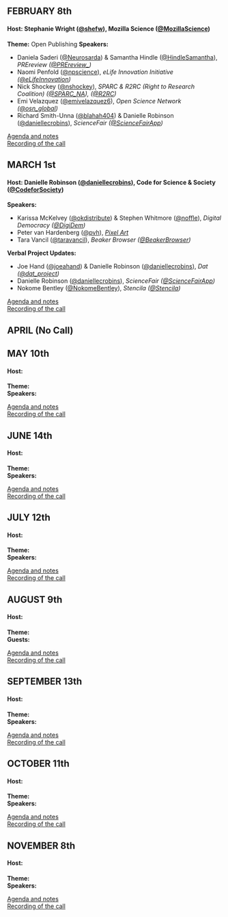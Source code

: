 ## FEBRUARY 8th
#### Host: Stephanie Wright ([@shefw](https://twitter.com/shefw)), Mozilla Science ([@MozillaScience](https://twitter.com/@mozillascience))
**Theme:** Open Publishing 
**Speakers:**   
* Daniela Saderi ([@Neurosarda](https://twitter.com/neurosarda)) & Samantha Hindle ([@HindleSamantha](https://twitter.com/HindleSamantha)), *PREreview ([@PREreview_](https://twitter.com/PREreview_))*
* Naomi Penfold ([@npscience](https://twitter.com/npscience)), *eLife Innovation Initiative ([@eLifeInnovation](https://twitter.com/eLifeInnovation))*
* Nick Shockey ([@nshockey](https://twitter.com/nshockey)), *SPARC & R2RC (Right to Research Coalition) ([@SPARC_NA](https://twitter.com/SPARC_NA)), ([@R2RC](https://twitter.com/R2RC))*
* Emi Velazquez ([@emivelazquez6](https://twitter.com/emivelazquez6)), *Open Science Network ([@osn_global](https://twitter.com/osn_global))*
* Richard Smith-Unna ([@blahah404](https://twitter.com/blahah404)) & Danielle Robinson ([@daniellecrobins](https://twitter.com/daniellecrobins)), *ScienceFair ([@ScienceFairApp](https://twitter.com/ScienceFairApp))*

[Agenda and notes](https://public.etherpad-mozilla.org/p/sciencelab-calls-feb8-2018)  
[Recording of the call](https://air.mozilla.org/mozilla-science-lab-february-2018-bi-monthly-community-call-20170208/)

## MARCH 1st
#### Host: Danielle Robinson ([@daniellecrobins](https://twitter.com/daniellecrobins)), Code for Science & Society ([@CodeforSociety](https://twitter.com/CodeforSociety))  
**Speakers:**  
* Karissa McKelvey ([@okdistribute](https://twitter.com/okdistribute)) & Stephen Whitmore ([@noffle](https://twitter.com/noffle)), *Digital Democracy ([@DigiDem](https://twitter.com/DigiDem))*
* Peter van Hardenberg ([@pvh](https://twitter.com/pvh)), *[Pixel Art](https://medium.com/@pvh/pixelpusher-real-time-peer-to-peer-collaboration-with-react-7c7bc8ecbf74)*
* Tara Vancil ([@taravancil](https://twitter.com/taravancil)), *Beaker Browser ([@BeakerBrowser](https://twitter.com/BeakerBrowser))*  

**Verbal Project Updates:**  
* Joe Hand ([@joeahand](https://twitter.com/joeahand)) & Danielle Robinson ([@daniellecrobins](https://twitter.com/daniellecrobins)), *Dat ([@dat_project](https://twitter.com/dat_project))*
* Danielle Robinson ([@daniellecrobins](https://twitter.com/daniellecrobins)), *ScienceFair ([@ScienceFairApp](https://twitter.com/ScienceFairApp))*  
* Nokome Bentley ([@NokomeBentley](https://twitter.com/NokomeBentley)), *Stencila ([@Stencila](https://twitter.com/Stencila))*

[Agenda and notes](https://public.etherpad-mozilla.org/p/CodeforScienceandSociety-Community-Call-2018-03-01)  
[Recording of the call](https://air.mozilla.org/code-for-science-society-community-call/)  

## APRIL (No Call)

## MAY 10th
#### Host: 
**Theme:**  
**Speakers:**  

[Agenda and notes]()  
[Recording of the call]()  

## JUNE 14th
#### Host: 
**Theme:**  
**Speakers:**  

[Agenda and notes]()  
[Recording of the call]()  

## JULY 12th
#### Host: 
**Theme:**  
**Speakers:**  

[Agenda and notes]()  
[Recording of the call]()  

## AUGUST 9th
#### Host: 
**Theme:**  
**Guests:**  

[Agenda and notes]()  
[Recording of the call]()  

## SEPTEMBER 13th
#### Host: 
**Theme:**  
**Speakers:**  

[Agenda and notes]()  
[Recording of the call]()  

## OCTOBER 11th
#### Host: 
**Theme:**  
**Speakers:**  

[Agenda and notes]()  
[Recording of the call]()  

## NOVEMBER 8th
#### Host: 
**Theme:**  
**Speakers:**  

[Agenda and notes]()  
[Recording of the call]()  
